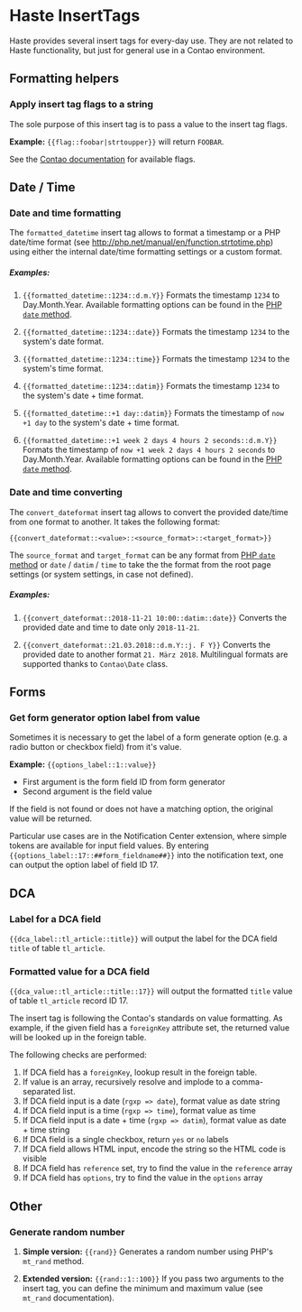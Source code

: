 # Haste InsertTags

Haste provides several insert tags for every-day use.
They are not related to Haste functionality, but just for
general use in a Contao environment.


## Formatting helpers

### Apply insert tag flags to a string

The sole purpose of this insert tag is to pass a value to
the insert tag flags.

**Example:** `{{flag::foobar|strtoupper}}` will return `FOOBAR`.

See the [Contao documentation][flags] for available flags.

## Date / Time

### Date and time formatting

The `formatted_datetime` insert tag allows to format a timestamp or a
PHP date/time format (see http://php.net/manual/en/function.strtotime.php)
using either the internal date/time formatting settings or a custom
format.

##### Examples:

 1. `{{formatted_datetime::1234::d.m.Y}}`
 	Formats the timestamp `1234` to Day.Month.Year.
 	Available formatting options can be found in the [PHP `date` method][date].

 2. `{{formatted_datetime::1234::date}}`
 	Formats the timestamp `1234` to the system's date format.

 3. `{{formatted_datetime::1234::time}}`
 	Formats the timestamp `1234` to the system's time format.

 4. `{{formatted_datetime::1234::datim}}`
 	Formats the timestamp `1234` to the system's date + time format.

 5. `{{formatted_datetime::+1 day::datim}}`
 	Formats the timestamp of `now +1 day` to the system's date + time format.

 6. `{{formatted_datetime::+1 week 2 days 4 hours 2 seconds::d.m.Y}}`
 	Formats the timestamp  of `now +1 week 2 days 4 hours 2 seconds` to Day.Month.Year.
  	Available formatting options can be found in the [PHP `date` method][date].



### Date and time converting

The `convert_dateformat` insert tag allows to convert the provided
date/time from one format to another. It takes the following format:

`{{convert_dateformat::<value>::<source_format>::<target_format>}}`

The `source_format` and `target_format` can be any format from [PHP `date` method][date]
or `date` / `datim` / `time` to take the the format from the root page settings
(or system settings, in case not defined).

##### Examples:

 1. `{{convert_dateformat::2018-11-21 10:00::datim::date}}`
 	Converts the provided date and time to date only `2018-11-21`.

 2. `{{convert_dateformat::21.03.2018::d.m.Y::j. F Y}}`
 	Converts the provided date to another format `21. März 2018`.
 	Multilingual formats are supported thanks to `Contao\Date` class.


## Forms

### Get form generator option label from value

Sometimes it is necessary to get the label of a form generate option
(e.g. a radio button or checkbox field) from it's value.

**Example:** `{{options_label::1::value}}`

- First argument is the form field ID from form generator
- Second argument is the field value

If the field is not found or does not have a matching option,
the original value will be returned.

Particular use cases are in the Notification Center extension, where
simple tokens are available for input field values. By entering
`{{options_label::17::##form_fieldname##}}` into the notification text,
one can output the option label of field ID 17.


## DCA

### Label for a DCA field

`{{dca_label::tl_article::title}}` will output the label
for the DCA field `title` of table `tl_article`.

### Formatted value for a DCA field

`{{dca_value::tl_article::title::17}}` will output the formatted
`title` value of table `tl_article` record ID 17.

The insert tag is following the Contao's standards on value formatting.
As example, if the given field has a `foreignKey` attribute set,
the returned value will be looked up in the foreign table.

The following checks are performed:
 1. If DCA field has a `foreignKey`, lookup result in the foreign table.
 2. If value is an array, recursively resolve and implode to a comma-separated list.
 3. If DCA field input is a date (`rgxp => date`), format value as date string
 4. If DCA field input is a time (`rgxp => time`), format value as time
 5. If DCA field input is a date + time (`rgxp => datim`), format value as date + time string
 6. If DCA field is a single checkbox, return `yes` or `no` labels
 7. If DCA field allows HTML input, encode the string so the HTML code is visible
 8. If DCA field has `reference` set, try to find the value in the `reference` array
 9. If DCA field has `options`, try to find the value in the `options` array



## Other

### Generate random number

1. **Simple version:** `{{rand}}`
    Generates a random number using PHP's `mt_rand` method.

2. **Extended version:** `{{rand::1::100}}`
	If you pass two arguments to the insert tag, you can define
	the minimum and maximum value (see `mt_rand` documentation).


[flags]: https://docs.contao.org/books/manual/current/en/04-managing-content/insert-tags.html#insert-tag-flags
[date]: http://php.net/date
